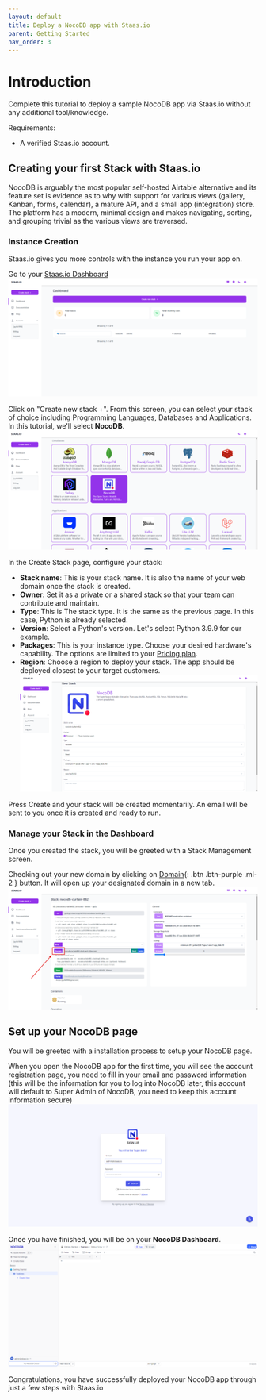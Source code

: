 ```yaml
---
layout: default
title: Deploy a NocoDB app with Staas.io
parent: Getting Started
nav_order: 3
---
```


# Introduction
Complete this tutorial to deploy a sample NocoDB app via Staas.io without any additional tool/knowledge.

Requirements:
- A verified Staas.io account.

## Creating your first Stack with Staas.io

NocoDB is arguably the most popular self-hosted Airtable alternative and its feature set is evidence as to why with support for various views (gallery, Kanban, forms, calendar), a mature API, and a small app (integration) store. The platform has a modern, minimal design and makes navigating, sorting, and grouping trivial as the various views are traversed.

### Instance Creation
Staas.io gives you more controls with the instance you run your app on.

Go to your [Staas.io Dashboard](https://www.staas.io/dashboard?utm_source=docs)
![](../../assets/images/getting-started/staas-dashboard.png)

Click on "Create new stack +".
From this screen, you can select your stack of choice including Programming Languages, Databases and Applications. In this tutorial, we'll select **NocoDB**.
![](../../assets/images/getting-started/nocodb-create-stack.png)

In the Create Stack page, configure your stack:
- **Stack name**: This is your stack name. It is also the name of your web domain once the stack is created.
- **Owner**: Set it as a private or a shared stack so that your team can contribute and maintain.
- **Type**: This is The stack type. It is the same as the previous page. In this case, Python is already selected.
- **Version**: Select a Python's version. Let's select Python 3.9.9 for our example.
- **Packages**: This is your instance type. Choose your desired hardware's capability. The options are limited to your [Pricing plan](https://www.staas.io/#pricing).
- **Region**: Choose a region to deploy your stack. The app should be deployed closest to your target customers.
![](../../assets/images/getting-started/nocodb-create-nocodb-screen.png)

Press Create and your stack will be created momentarily. An email will be sent to you once it is created and ready to run.

### Manage your Stack in the Dashboard
Once you created the stack, you will be greeted with a Stack Management screen.

Checking out your new domain by clicking on [Domain](){: .btn .btn-purple .ml-2 } button. It will open up your designated domain in a new tab.
![](../../assets/images/getting-started/nocodb-stack-dashboard.png)

## Set up your NocoDB page
You will be greeted with a installation process to setup your NocoDB page.

When you open the NocoDB app for the first time, you will see the account registration page, you need to fill in your email and password information (this will be the information for you to log into NocoDB later, this account will default to Super Admin of NocoDB, you need to keep this account information secure)
![](../../assets/images/getting-started/nocodb-signup.png)

Once you have finished, you will be on your **NocoDB Dashboard**.
![](../../assets/images/getting-started/nocodb-dashboard.png)

Congratulations, you have successfully deployed your NocoDB app through just a few steps with Staas.io
